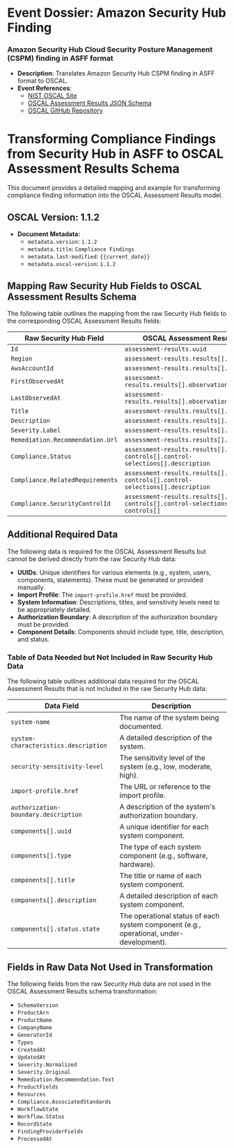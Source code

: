 # Event Dossier: Amazon Security Hub Finding
### Amazon Security Hub Cloud Security Posture Management (CSPM) finding in ASFF format
- **Description**: Translates Amazon Security Hub CSPM finding in ASFF format to OSCAL.
- **Event References**:
    - [NIST OSCAL Site](https://pages.nist.gov/OSCAL/)
    - [OSCAL Assessment Results JSON Schema](https://pages.nist.gov/OSCAL-Reference/models/v1.1.2/assessment-results/json-reference/)
    - [OSCAL GitHub Repository](https://github.com/usnistgov/OSCAL)


# Transforming Compliance Findings from Security Hub in ASFF to OSCAL Assessment Results Schema

This document provides a detailed mapping and example for transforming compliance finding information into the OSCAL Assessment Results model.

## OSCAL Version: 1.1.2

- **Document Metadata:**
  - `metadata.version`: `1.1.2`
  - `metadata.title`: `Compliance Findings`
  - `metadata.last-modified`: `{{current_date}}`
  - `metadata.oscal-version`: `1.1.2`

## Mapping Raw Security Hub Fields to OSCAL Assessment Results Schema

The following table outlines the mapping from the raw Security Hub fields to the corresponding OSCAL Assessment Results fields:

| Raw Security Hub Field                 | OSCAL Assessment Results Field                                                                |
|----------------------------------------|-----------------------------------------------------------------------------------------------|
| `Id`                                   | `assessment-results.uuid`                                                                     |
| `Region`                               | `assessment-results.results[].props[]`                                                        |
| `AwsAccountId`                         | `assessment-results.results[].props[]`                                                        |
| `FirstObservedAt`                      | `assessment-results.results[].observations[].collected`                                       |
| `LastObservedAt`                       | `assessment-results.results[].observations[].props[]`                                         |
| `Title`                                | `assessment-results.results[].title`                                                          |
| `Description`                          | `assessment-results.results[].description`                                                    |
| `Severity.Label`                       | `assessment-results.results[].props[]`                                                        |
| `Remediation.Recommendation.Url`       | `assessment-results.results[].links[]`                                                        |
| `Compliance.Status`                    | `assessment-results.results[].reviewed-controls[].control-selections[].description`           |
| `Compliance.RelatedRequirements`       | `assessment-results.results[].reviewed-controls[].control-selections[].description`           |
| `Compliance.SecurityControlId`         | `assessment-results.results[].reviewed-controls[].control-selections[].include-controls[]`    |

## Additional Required Data

The following data is required for the OSCAL Assessment Results but cannot be derived directly from the raw Security Hub data:

- **UUIDs**: Unique identifiers for various elements (e.g., system, users, components, statements). These must be generated or provided manually.
- **Import Profile**: The `import-profile.href` must be provided.
- **System Information**: Descriptions, titles, and sensitivity levels need to be appropriately detailed.
- **Authorization Boundary**: A description of the authorization boundary must be provided.
- **Component Details**: Components should include type, title, description, and status.

### Table of Data Needed but Not Included in Raw Security Hub Data

The following table outlines additional data required for the OSCAL Assessment Results that is not included in the raw Security Hub data:

| Data Field                     | Description                                                                         |
|-------------------------------|-------------------------------------------------------------------------------------|
| `system-name`                 | The name of the system being documented.                                            |
| `system-characteristics.description` | A detailed description of the system.                                          |
| `security-sensitivity-level`  | The sensitivity level of the system (e.g., low, moderate, high).                     |
| `import-profile.href`         | The URL or reference to the import profile.                                          |
| `authorization-boundary.description` | A description of the system's authorization boundary.                        |
| `components[].uuid`           | A unique identifier for each system component.                                       |
| `components[].type`           | The type of each system component (e.g., software, hardware).                        |
| `components[].title`          | The title or name of each system component.                                          |
| `components[].description`    | A detailed description of each system component.                                     |
| `components[].status.state`   | The operational status of each system component (e.g., operational, under-development).|

## Fields in Raw Data Not Used in Transformation

The following fields from the raw Security Hub data are not used in the OSCAL Assessment Results schema transformation:

- `SchemaVersion`
- `ProductArn`
- `ProductName`
- `CompanyName`
- `GeneratorId`
- `Types`
- `CreatedAt`
- `UpdatedAt`
- `Severity.Normalized`
- `Severity.Original`
- `Remediation.Recommendation.Text`
- `ProductFields`
- `Resources`
- `Compliance.AssociatedStandards`
- `WorkflowState`
- `Workflow.Status`
- `RecordState`
- `FindingProviderFields`
- `ProcessedAt`
